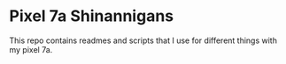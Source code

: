 # Pixel 7a Shinannigans

This repo contains readmes and scripts that I use for different things with my pixel 7a.
